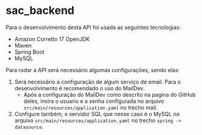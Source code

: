 # sac_backend

Para o desenvolvimento desta API foi usada as seguintes tecnologias:

* Amazon Corretto 17 OpenJDK
* Maven
* Spring Boot
* MySQL

Para rodar a API será necessário algumas configurações, sendo elas:

1. Será necessário a configuração de algum serviço de email. Para o desenvolvimento é recomendado o uso do MailDev.
    * Após a configuração do MailDev como descrito na pagina do GitHub deles, insira o usuario e a senha configurada no arquivo `src/main/resources/application.yaml` no trecho mail.
2. Configure também, o servidor SQL que nesse caso é o MySQL no arquivo `src/main/resources/application.yaml` no trecho `spring -> datasource`.

